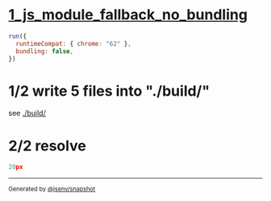 # [1_js_module_fallback_no_bundling](../../preload_style_and_import_css_build.test.mjs#L32)

```js
run({
  runtimeCompat: { chrome: "62" },
  bundling: false,
})
```

# 1/2 write 5 files into "./build/"

see [./build/](./build/)

# 2/2 resolve

```js
20px
```

---

<sub>
  Generated by <a href="https://github.com/jsenv/core/tree/main/packages/independent/snapshot">@jsenv/snapshot</a>
</sub>
